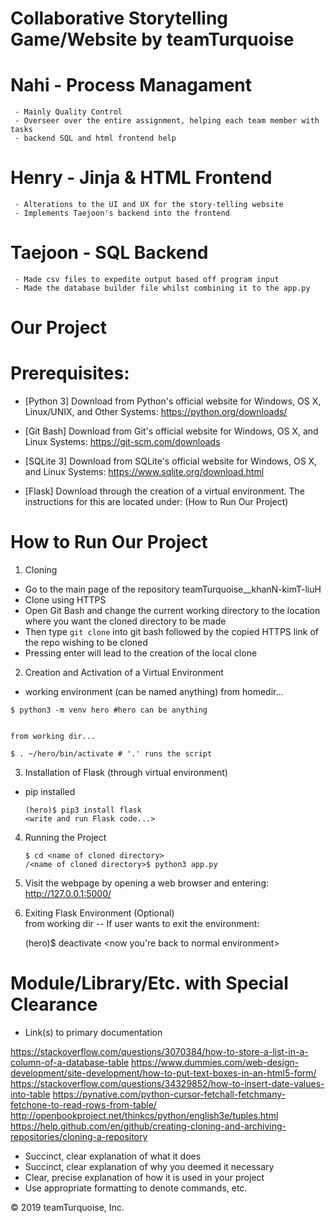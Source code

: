 # Collaborative Storytelling Game/Website by teamTurquoise

# Nahi - Process Managament
     - Mainly Quality Control
     - Overseer over the entire assignment, helping each team member with tasks
     - backend SQL and html frontend help
# Henry - Jinja & HTML Frontend
     - Alterations to the UI and UX for the story-telling website
     - Implements Taejoon's backend into the frontend
# Taejoon - SQL Backend
     - Made csv files to expedite output based off program input
     - Made the database builder file whilst combining it to the app.py
     
# Our Project

# Prerequisites:
  - [Python 3]
    Download from Python's official website for Windows, OS X, Linux/UNIX, and Other Systems: 
    https://python.org/downloads/
    
  - [Git Bash]
    Download from Git's official website for Windows, OS X, and Linux Systems:
    https://git-scm.com/downloads
    
  - [SQLite 3]
    Download from SQLite's official website for Windows, OS X, and Linux Systems:
    https://www.sqlite.org/download.html
  
  - [Flask]
    Download through the creation of a virtual environment. The instructions for this are located under:
    (How to Run Our Project)
    
# How to Run Our Project

 1. Cloning
   - Go to the main page of the repository teamTurquoise__khanN-kimT-liuH
   - Clone using HTTPS
   - Open Git Bash and change the current working directory to the location where you want the cloned directory to be made
   - Then type ```git clone``` into git bash followed by the copied HTTPS link of the repo wishing to be cloned
   - Pressing enter will lead to the creation of the local clone
 
 2. Creation and Activation of a Virtual Environment
   - working environment (can be named anything)
        from homedir...

   
    $ python3 -m venv hero #hero can be anything
  
    
    from working dir...
    
    $ . ~/hero/bin/activate # '.' runs the script
    
     
 3. Installation of Flask (through virtual environment)
   - pip installed
      ```
      (hero)$ pip3 install flask
      <write and run Flask code...>
      ```
 4. Running the Project
      ```
      $ cd <name of cloned directory>
      /<name of cloned directory>$ python3 app.py
      ```
      
 5. Visit the webpage by opening a web browser and entering:
 http://127.0.0.1:5000/
      
 6. Exiting Flask Environment (Optional)   
 from working dir -- If user wants to exit the environment:
    
    (hero)$ deactivate
    <now you're back to normal environment>
   
# Module/Library/Etc. with Special Clearance
  - Link(s) to primary documentation
  
  https://stackoverflow.com/questions/3070384/how-to-store-a-list-in-a-column-of-a-database-table
  https://www.dummies.com/web-design-development/site-development/how-to-put-text-boxes-in-an-html5-form/
  https://stackoverflow.com/questions/34329852/how-to-insert-date-values-into-table
  https://pynative.com/python-cursor-fetchall-fetchmany-fetchone-to-read-rows-from-table/
  http://openbookproject.net/thinkcs/python/english3e/tuples.html
  https://help.github.com/en/github/creating-cloning-and-archiving-repositories/cloning-a-repository
  
  - Succinct, clear explanation of what it does
  - Succinct, clear explanation of why you deemed it necessary
  - Clear, precise explanation of how it is used in your project
  - Use appropriate formatting to denote commands, etc.
  
  © 2019 teamTurquoise, Inc.
